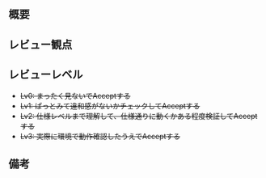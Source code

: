 ## 概要

<!-- 箇条書きで良いので、簡素に記載をお願い致します。 -->

## レビュー観点

<!-- 
レビューアに確認してほしい事柄の記載をお願い致します。
特に、本PRにてレビュー対象外の内容があれば合わせて記載をお願い致します。

(例)
ビルドが通る状態となっているか
warnings が出力されないこと
デザインだけ組み込んだので、仕様についてはレビュー対象外として欲しい
このコミット xxxxxxxxx(commit hash) を主にレビューして欲しい
-->

## レビューレベル

<!-- どれかの打ち消し線を外してください。 -->

- ~~Lv0: まったく見ないでAcceptする~~
- ~~Lv1: ぱっとみて違和感がないかチェックしてAcceptする~~
- ~~Lv2: 仕様レベルまで理解して、仕様通りに動くかある程度検証してAcceptする~~
- ~~Lv3: 実際に環境で動作確認したうえでAcceptする~~

## 備考

<!-- 他に伝えておきたいことがあれば記載をお願いいたします。 -->
